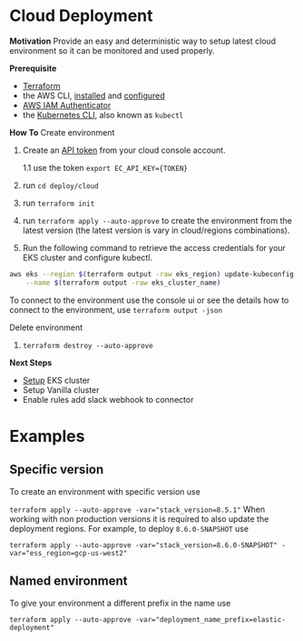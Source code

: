 # Cloud Deployment

**Motivation**
Provide an easy and deterministic way to setup latest cloud environment so it can be monitored and used properly.

**Prerequisite**
* [Terraform](https://developer.hashicorp.com/terraform/downloads)
* the AWS CLI, [installed](https://docs.aws.amazon.com/cli/latest/userguide/getting-started-install.html) and [configured](https://docs.aws.amazon.com/cli/latest/userguide/cli-chap-configure.html)
* [AWS IAM Authenticator](https://docs.aws.amazon.com/eks/latest/userguide/install-aws-iam-authenticator.html)
* the [Kubernetes CLI](https://kubernetes.io/docs/tasks/tools/install-kubectl/), also known as `kubectl`


**How To**
Create environment
1. Create an [API token](https://cloud.elastic.co/deployment-features/keys) from your cloud console account.

    1.1 use the token `export EC_API_KEY={TOKEN}`

2. run `cd deploy/cloud`
3. run `terraform init`
4. run `terraform apply --auto-approve` to create the environment from the latest version (the latest version is vary in cloud/regions combinations).
5. Run the following command to retrieve the access credentials for your EKS cluster and configure kubectl.
```bash
aws eks --region $(terraform output -raw eks_region) update-kubeconfig \
    --name $(terraform output -raw eks_cluster_name)
```

To connect to the environment use the console ui or see the details how to connect to the environment, use `terraform output -json`

Delete environment
1. `terraform destroy --auto-approve`

**Next Steps**
* [Setup](https://github.com/elastic/security-team/blob/main/docs/cloud-security-posture-team/onboarding/deploy-agent-cloudbeat-on-eks.mdx) EKS cluster
* Setup Vanilla cluster
* Enable rules add slack webhook to connector

# Examples

## Specific version
To create an environment with specific version use

`terraform apply --auto-approve -var="stack_version=8.5.1"`
When working with non production versions it is required to also update the deployment regions.
For example, to deploy `8.6.0-SNAPSHOT` use

`terraform apply --auto-approve -var="stack_version=8.6.0-SNAPSHOT" -var="ess_region=gcp-us-west2"`

## Named environment
To give your environment a different prefix in the name use

`terraform apply --auto-approve -var="deployment_name_prefix=elastic-deployment"`
